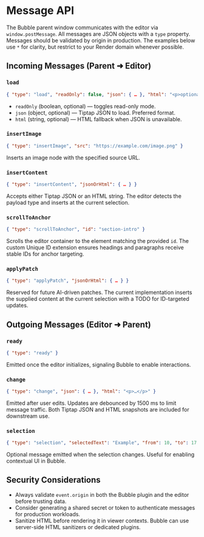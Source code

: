 # Message API

The Bubble parent window communicates with the editor via `window.postMessage`. All messages are JSON objects with a `type` property. Messages should be validated by origin in production. The examples below use `*` for clarity, but restrict to your Render domain whenever possible.

## Incoming Messages (Parent ➜ Editor)

### `load`

```json
{ "type": "load", "readOnly": false, "json": { … }, "html": "<p>optional</p>" }
```

- `readOnly` (boolean, optional) — toggles read-only mode.
- `json` (object, optional) — Tiptap JSON to load. Preferred format.
- `html` (string, optional) — HTML fallback when JSON is unavailable.

### `insertImage`

```json
{ "type": "insertImage", "src": "https://example.com/image.png" }
```

Inserts an image node with the specified source URL.

### `insertContent`

```json
{ "type": "insertContent", "jsonOrHtml": { … } }
```

Accepts either Tiptap JSON or an HTML string. The editor detects the payload type and inserts at the current selection.

### `scrollToAnchor`

```json
{ "type": "scrollToAnchor", "id": "section-intro" }
```

Scrolls the editor container to the element matching the provided `id`. The custom Unique ID extension ensures headings and paragraphs receive stable IDs for anchor targeting.

### `applyPatch`

```json
{ "type": "applyPatch", "jsonOrHtml": { … } }
```

Reserved for future AI-driven patches. The current implementation inserts the supplied content at the current selection with a TODO for ID-targeted updates.

## Outgoing Messages (Editor ➜ Parent)

### `ready`

```json
{ "type": "ready" }
```

Emitted once the editor initializes, signaling Bubble to enable interactions.

### `change`

```json
{ "type": "change", "json": { … }, "html": "<p>…</p>" }
```

Emitted after user edits. Updates are debounced by 1500 ms to limit message traffic. Both Tiptap JSON and HTML snapshots are included for downstream use.

### `selection`

```json
{ "type": "selection", "selectedText": "Example", "from": 10, "to": 17 }
```

Optional message emitted when the selection changes. Useful for enabling contextual UI in Bubble.

## Security Considerations

- Always validate `event.origin` in both the Bubble plugin and the editor before trusting data.
- Consider generating a shared secret or token to authenticate messages for production workloads.
- Sanitize HTML before rendering it in viewer contexts. Bubble can use server-side HTML sanitizers or dedicated plugins.

